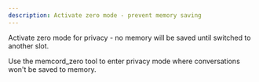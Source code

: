 ```yaml
---
description: Activate zero mode - prevent memory saving
---
```


Activate zero mode for privacy - no memory will be saved until switched to another slot.

Use the memcord_zero tool to enter privacy mode where conversations won't be saved to memory.